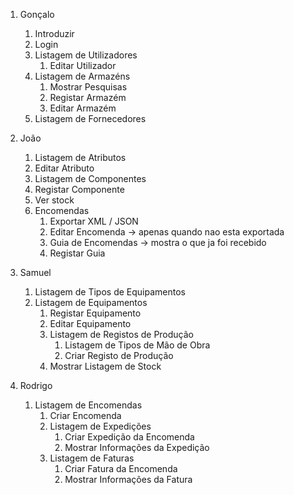 1. Gonçalo
	1. Introduzir
	1. Login
	1. Listagem de Utilizadores
		1. Editar Utilizador
	1. Listagem de Armazéns
		1. Mostrar Pesquisas
		1. Registar Armazém
		1. Editar Armazém
	1. Listagem de Fornecedores

1. João
	1. Listagem de Atributos
	1. Editar Atributo
	1. Listagem de Componentes
    1. Registar Componente
    1. Ver stock 
    1. Encomendas
        1. Exportar XML / JSON
        1. Editar Encomenda -> apenas quando nao esta exportada
        1. Guia de Encomendas -> mostra o que ja foi recebido
        1. Registar Guia

1. Samuel
	1. Listagem de Tipos de Equipamentos
	1. Listagem de Equipamentos
		1. Registar Equipamento
		1. Editar Equipamento
		1. Listagem de Registos de Produção
			1. Listagem de Tipos de Mão de Obra
			1. Criar Registo de Produção
		1. Mostrar Listagem de Stock

1. Rodrigo
	1. Listagem de Encomendas
		1. Criar Encomenda
		1. Listagem de Expedições
			1. Criar Expedição da Encomenda
			1. Mostrar Informações da Expedição
		1. Listagem de Faturas
			1. Criar Fatura da Encomenda
			1. Mostrar Informações da Fatura

